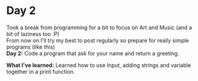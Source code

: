 # Day 2
Took a break from programming for a bit to focus on Art and Music (and a bit of laziness too :P)  
From now on I'll try my best to post regularly so prepare for really simple programs (like this)  
**Day 2:** Code a program that ask for your name and return a greeting.

**What I've learned:** Learned how to use Input, adding strings and variable together in a print function.

